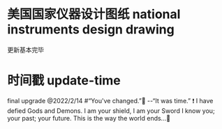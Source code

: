 # 美国国家仪器设计图纸 national instruments design drawing 
更新基本完毕
# 时间戳 update-time
final upgrade @2022/2/14
#“You've changed.”:anger: --“It was time.”	:exclamation:
I have defied Gods and Demons. I am your shield, I am your Sword I know you; your past; your future. This is the way the world ends...:sparkling_heart: